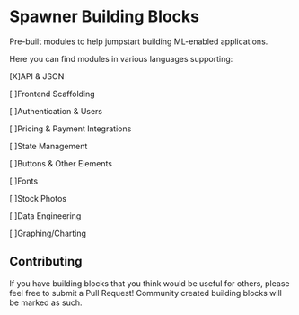 # Spawner Building Blocks

Pre-built modules to help jumpstart building ML-enabled applications. 

Here you can find modules in various languages supporting: 

[X]API & JSON

[  ]Frontend Scaffolding 

[  ]Authentication & Users

[  ]Pricing & Payment Integrations

[  ]State Management

[  ]Buttons & Other Elements

[  ]Fonts 

[  ]Stock Photos 

[  ]Data Engineering 

[  ]Graphing/Charting 

## Contributing 

If you have building blocks that you think would be useful for others, please feel free to submit a Pull Request! Community created building blocks will be marked as such. 


